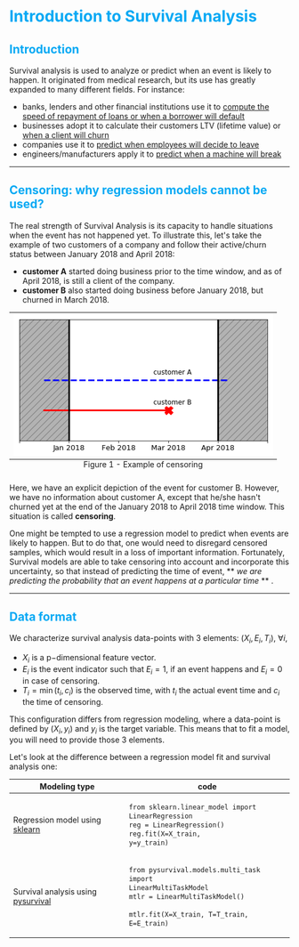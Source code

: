 <!-- # Intro to Survival Analysis -->
<!-- --- -->

<style>
  h1, h2, h3, h4 { color: #04A9F4; }
</style>

# Introduction to Survival Analysis

## Introduction
Survival analysis is used to analyze or predict when an event is likely to happen. It originated from medical research, but its use has greatly expanded to many different fields. For instance:

* banks, lenders and other financial institutions use it to [compute the speed of repayment of loans or when a borrower will default](tutorials/credit_risk.md)
* businesses adopt it to calculate their customers LTV (lifetime value) or [when a client will churn](tutorials/churn.md)
* companies use it to [predict when employees will decide to leave](tutorials/employee_retention.md)
* engineers/manufacturers apply it to [predict when a machine will break](tutorials/maintenance.md)

---

## Censoring: why regression models cannot be used?
The real strength of Survival Analysis is its capacity to handle situations when the event has not happened yet. To illustrate this, let's take the example of two customers of a company and follow their active/churn status between January 2018 and April 2018:

* **customer A** started doing business prior to the time window, and as of April 2018, is still a client of the company.
* **customer B** also started doing business before January 2018, but churned in March 2018.

<center><table class="image">
<caption align="bottom">Figure 1 - Example of censoring</caption>
<tr><td><center><img src="images/censoring.png" alt="PySurvival - Censoring" title="PySurvival - Censoring" width=100%, height=100%  /></center>
</td></tr>
</table>
</center>

Here, we have an explicit depiction of the event for customer B. However, we have no information about customer A, except that he/she hasn't churned yet at the end of the January 2018 to April 2018 time window. This situation is called **censoring**.

One might be tempted to use a regression model to predict when events are likely to happen. But to do that, one would need to disregard censored samples, which would result in a loss of important information. Fortunately, Survival models are able to take censoring into account and incorporate this uncertainty, so that instead of predicting the time of event, ** *we are predicting the probability that an event happens at a particular time* ** .

---

## Data format
We characterize survival analysis data-points with 3 elements: $\left( X_i, E_i, T_i \right)$, $\forall i$, 

* $X_i$ is a p−dimensional feature vector.
* $E_i$ is the event indicator such that $E_i=1$, if an event happens and $E_i=0$ in case of censoring.
* $T_i = \min(t_i,c_i)$ is the observed time, with $t_i$ the actual event time and $c_i$ the time of censoring.

This configuration differs from regression modeling, where a data-point is defined by $\left( X_i, y_i \right)$ and $y_i$ is the target variable. This means that to fit a model, you will need to provide those 3 elements. 

Let's look at the difference between a regression model fit and survival analysis one:

| Modeling type | code 			  |
|---------------|-----------------|
|Regression model using [sklearn](https://scikit-learn.org/stable/modules/generated/sklearn.linear_model.LinearRegression.html)|<pre><code class="python">from sklearn.linear_model import LinearRegression <br>reg = LinearRegression() <br>reg.fit(X=X_train, y=y_train) </code></pre>|
|Survival analysis using [pysurvival](models/linear_mtlr.md)|<pre><code class="python">from pysurvival.models.multi_task import LinearMultiTaskModel<br>mtlr = LinearMultiTaskModel()  <br>mtlr.fit(X=X_train, T=T_train, E=E_train) </code></pre> |
